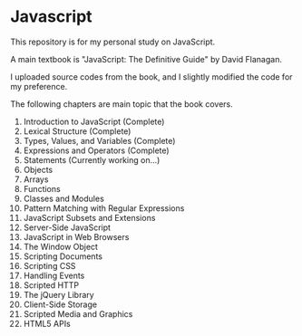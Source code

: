 # Javascript

This repository is for my personal study on JavaScript.

A main textbook is "JavaScript: The Definitive Guide" by David Flanagan.

I uploaded source codes from the book, and I slightly modified the code for my preference.

The following chapters are main topic that the book covers.

1. Introduction to JavaScript (Complete)
2. Lexical Structure (Complete)
3. Types, Values, and Variables (Complete)
4. Expressions and Operators (Complete)
5. Statements (Currently working on...)
6. Objects
7. Arrays
8. Functions
9. Classes and Modules
10. Pattern Matching with Regular Expressions
11. JavaScript Subsets and Extensions
12. Server-Side JavaScript
13. JavaScript in Web Browsers
14. The Window Object
15. Scripting Documents
16. Scripting CSS
17. Handling Events
18. Scripted HTTP
19. The jQuery Library
20. Client-Side Storage
21. Scripted Media and Graphics
22. HTML5 APIs
